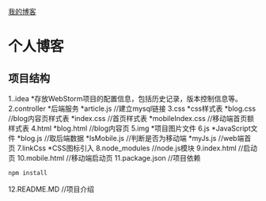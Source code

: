 [我的博客](http://www.chueng-ows.com/index.html)

个人博客
=========================
项目结构
-------------------------
1..idea
*存放WebStorm项目的配置信息，包括历史记录，版本控制信息等。
2.controller
*后端服务
    *article.js  //建立mysql链接
3.css
*css样式表
    *blog.css          //blog内容页样式表
    *index.css         //首页样式表
    *mobileIndex.css   //移动端首页额样式表
4.html
    *blog.html         //blog内容页
5.img
*项目图片文件
6.js
*JavaScript文件
    *blog.js           //取后端数据
    *IsMobile.js       //判断是否为移动端
    *myJs.js           //web端首页
7.linkCss
*CSS图标引入
8.node_modules         //node.js模块
9.index.html           //启动页
10.mobile.html         //移动端启动页
11.package.json        //项目依赖
```javascript
npm install
```
12.README.MD           //项目介绍
